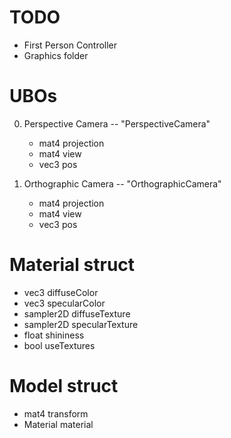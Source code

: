 # TODO

-   First Person Controller
-   Graphics folder

# UBOs

0. Perspective Camera -- "PerspectiveCamera"

    - mat4 projection
    - mat4 view
    - vec3 pos

1. Orthographic Camera -- "OrthographicCamera"
    - mat4 projection
    - mat4 view
    - vec3 pos

# Material struct

-   vec3 diffuseColor
-   vec3 specularColor
-   sampler2D diffuseTexture
-   sampler2D specularTexture
-   float shininess
-   bool useTextures

# Model struct

-   mat4 transform
-   Material material
